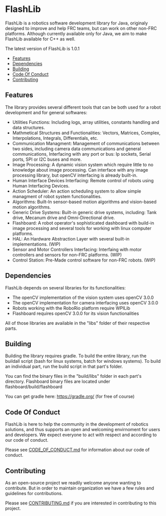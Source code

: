 # FlashLib
FlashLib is a robotics software development library for Java, originaly designed to improve and help FRC teams, but can work on other non-FRC platforms. Although currently available only for Java, we aim to make FlashLib available for C++ as well.

The latest version of FlashLib is 1.0.1

- [Features](#features)
- [Dependencies](#dependencies)
- [Building](#building)
- [Code Of Conduct](#code-of-conduct)
- [Contributing](#contributing)

## Features

The library provides several different tools that can be both used for a robot development and for general softwares:
- Utilities Functions: Including logs, array utilities, constants handling and data structures.
- Mathmetical Structures and Functionalities: Vectors, Matrices, Complex, Interpolations, Integrals, Differentials, etc.
- Communication Managment: Management of communications between two sides, including camera data communications and general communications, Interfacing with any port or bus: Ip sockets, Serial ports, SPI or I2C buses and more.
- Image Processing: A dynamic vision system which require little to no knowledge about image processing. Can interface with any image processing library, but openCV interfacing is already built-in. 
- Human Interface Devices Interfacing: Remote control of robots using Human Interfacing Devices.
- Action Scheduler: An action scheduling system to allow simple managment of robot system functionalities.
- Algorithms: Built-In sensor-based motion algorithms and vision-based motion algorithms.
- Generic Drive Systems: Built-in generic drive systems, including: Tank drive, Mecanum drive and Omni-Directional drive.
- Flashboard: A robot operator's sophisticated dashboard with build-in image processing and several tools for working with linux computer platforms.
- HAL: An Hardware Abstraction Layer with several built-in implementations. (WIP)
- Sensor and Motor Controllers Interfacing: Interfaing with motor controllers and sensors for non-FRC platforms. (WIP)
- Control Station: Pre-Made control software for non-FRC robots. (WIP)

## Dependencies

FlashLib depends on several libraries for its functionalities:
- The openCV implementation of the vision system uses openCV 3.0.0
- The openCV implementation for camera interfacing uses openCV 3.0.0
- Robots working with the RoboRio platform require WPILib
- Flashboard requires openCV 3.0.0 for its vision functionalities

All of those libraries are available in the "libs" folder of their respective parts.

## Building

Building the library requires gradle. 
To build the entire library, run the buildall script (bash for linux systems, batch for windows systems). 
To build an individual part, run the build script in that part's folder.

You can find the binary files in the "build/libs" folder in each part's directory. Flashboard binary files are located under 
flashboard/build/flashboard

You can get gradle here: https://gradle.org/ (for free of course)

## Code Of Conduct

FlashLib is here to help the community in the development of robotics solutions, and thus supports an open and welcoming 
envirnoment for users and developers. We expect everyone to act with respect and according to our code of conduct.

Please see [CODE_OF_CONDUCT.md](CODE_OF_CONDUCT.md) for information about our code of conduct.

## Contributing

As an open-source project we readily welcome anyone wanting to contribute. But in order to maintain organization we have a few
rules and guidelines for contributions.

Please see [CONTRIBUTING.md](CONTRIBUTING.md) if you are interested in contributing to this project.
